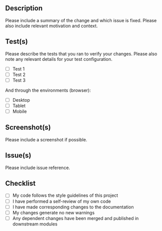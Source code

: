 ## Description

Please include a summary of the change and which issue is fixed. Please also include relevant motivation and context.

## Test(s)

Please describe the tests that you ran to verify your changes. Please also note any relevant details for your test configuration.

- [ ] Test 1
- [ ] Test 2
- [ ] Test 3

And through the environments (browser):

- [ ] Desktop
- [ ] Tablet
- [ ] Mobile

## Screenshot(s)

Please include a screenshot if possible.

## Issue(s)

Please include issue reference.

## Checklist

- [ ] My code follows the style guidelines of this project
- [ ] I have performed a self-review of my own code
- [ ] I have made corresponding changes to the documentation
- [ ] My changes generate no new warnings
- [ ] Any dependent changes have been merged and published in downstream modules
